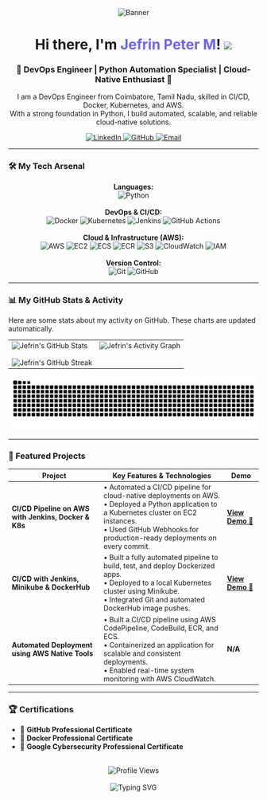 <div align="center">

  <img src="https://raw.githubusercontent.com/Jeffy287/Jeffy287/main/assets/banner.png" alt="Banner"/>

  <br/>

  <h1 align="center">Hi there, I'm <span style="color:#6C63FF;">Jefrin Peter M</span>!
  <img src="https://media.giphy.com/media/hvRJCLFzcasrR4ia7z/giphy.gif" width="35">
  </h1>
  
  <h3 align="center">🚀 DevOps Engineer | Python Automation Specialist | Cloud-Native Enthusiast 🚀</h3>

  <p align="center">
    I am a DevOps Engineer from Coimbatore, Tamil Nadu, skilled in CI/CD, Docker, Kubernetes, and AWS.
    <br />
    With a strong foundation in Python, I build automated, scalable, and reliable cloud-native solutions.
  </p>
  
  <div align="center">
    <a href="http://www.linkedin.com/in/jefrinpeter" target="_blank">
      <img src="https://img.shields.io/badge/LinkedIn-0A66C2?style=for-the-badge&logo=linkedin&logoColor=white" alt="LinkedIn"/>
    </a>
    <a href="https://github.com/Jeffy287" target="_blank">
      <img src="https://img.shields.io/badge/GitHub-181717?style=for-the-badge&logo=github&logoColor=white" alt="GitHub"/>
    </a>
    <a href="mailto:jefrinpeter287@gmail.com" target="_blank">
      <img src="https://img.shields.io/badge/Email-D14836?style=for-the-badge&logo=gmail&logoColor=white" alt="Email"/>
    </a>
  </div>
</div>

---

### 🛠️ My Tech Arsenal

<p align="center">
  <strong>Languages:</strong><br/>
  <img src="https://img.shields.io/badge/Python-3776AB?style=for-the-badge&logo=python&logoColor=white" alt="Python"/>
  <br/><br/>
  <strong>DevOps & CI/CD:</strong><br/>
  <img src="https://img.shields.io/badge/Docker-2496ED?style=for-the-badge&logo=docker&logoColor=white" alt="Docker"/>
  <img src="https://img.shields.io/badge/Kubernetes-326CE5?style=for-the-badge&logo=kubernetes&logoColor=white" alt="Kubernetes"/>
  <img src="https://img.shields.io/badge/Jenkins-D24939?style=for-the-badge&logo=jenkins&logoColor=white" alt="Jenkins"/>
  <img src="https://img.shields.io/badge/GitHub%20Actions-2088FF?style=for-the-badge&logo=github-actions&logoColor=white" alt="GitHub Actions"/>
  <br/><br/>
  <strong>Cloud & Infrastructure (AWS):</strong><br/>
  <img src="https://img.shields.io/badge/AWS-232F3E?style=for-the-badge&logo=amazon-aws&logoColor=white" alt="AWS"/>
  <img src="https://img.shields.io/badge/EC2-FF9900?style=for-the-badge&logo=amazon-ec2&logoColor=white" alt="EC2"/>
  <img src="https://img.shields.io/badge/ECS-FF9900?style=for-the-badge&logo=amazon-ecs&logoColor=white" alt="ECS"/>
  <img src="https://img.shields.io/badge/ECR-FF9900?style=for-the-badge&logo=amazon-ecr&logoColor=white" alt="ECR"/>
  <img src="https://img.shields.io/badge/S3-569A31?style=for-the-badge&logo=amazon-s3&logoColor=white" alt="S3"/>
  <img src="https://img.shields.io/badge/CloudWatch-FF4F8B?style=for-the-badge&logo=amazon-cloudwatch&logoColor=white" alt="CloudWatch"/>
  <img src="https://img.shields.io/badge/IAM-F3A847?style=for-the-badge&logo=amazon-iam&logoColor=white" alt="IAM"/>
  <br/><br/>
  <strong>Version Control:</strong><br/>
  <img src="https://img.shields.io/badge/Git-F05032?style=for-the-badge&logo=git&logoColor=white" alt="Git"/>
  <img src="https://img.shields.io/badge/GitHub-181717?style=for-the-badge&logo=github&logoColor=white" alt="GitHub"/>
</p>

---

### 📊 My GitHub Stats & Activity

<p>Here are some stats about my activity on GitHub. These charts are updated automatically.</p>

<div align="center">

<table>
  <tr>
    <td valign="top">
      <img src="https://github-readme-stats.vercel.app/api?username=Jeffy287&show_icons=true&theme=tokyonight&border_radius=10&hide_border=true&title_color=6C63FF&text_color=c9cacc&icon_color=6C63FF" alt="Jefrin's GitHub Stats" height="175"/>
      <br/><br/>
      <img src="https://github-readme-streak-stats.herokuapp.com/?user=Jeffy287&theme=tokyonight&border_radius=10&hide_border=true&stroke=c9cacc&background=1A1B27&ring=6C63FF&fire=6C63FF&currStreakNum=c9cacc&sideNums=c9cacc&currStreakLabel=6C63FF&sideLabels=c9cacc&dates=c9cacc" alt="Jefrin's GitHub Streak" height="175"/>
    </td>
    <td valign="top">
      <img src="https://github-readme-activity-graph.vercel.app/graph?username=Jeffy287&theme=tokyonight&bg_color=1a1b27&color=c9cacc&line=6c63ff&point=ffffff&area=true&hide_border=true" alt="Jefrin's Activity Graph"/>
    </td>
  </tr>
</table>

<img src="https://github.com/Jeffy287/Jeffy287/blob/output/github-contribution-grid-snake.svg" alt="Snake animation"/>

</div>

---

### 🚀 Featured Projects

<table>
  <thead>
    <tr>
      <th>Project</th>
      <th>Key Features & Technologies</th>
      <th>Demo</th>
    </tr>
  </thead>
  <tbody>
    <tr>
      <td><strong>CI/CD Pipeline on AWS with Jenkins, Docker & K8s</strong></td>
      <td>
        • Automated a CI/CD pipeline for cloud-native deployments on AWS.<br>
        • Deployed a Python application to a Kubernetes cluster on EC2 instances.<br>
        • Used GitHub Webhooks for production-ready deployments on every commit.
      </td>
      <td><a href="https://www.loom.com/share/109edef5cfc54053a69b4a5ec9fb8222" target="_blank"><strong>View Demo 🎥</strong></a></td>
    </tr>
    <tr>
      <td><strong>CI/CD with Jenkins, Minikube & DockerHub</strong></td>
      <td>
        • Built a fully automated pipeline to build, test, and deploy Dockerized apps.<br>
        • Deployed to a local Kubernetes cluster using Minikube.<br>
        • Integrated Git and automated DockerHub image pushes.
      </td>
      <td><a href="https://www.loom.com/share/eb0a14dadabd433b8f2774f32471d72a" target="_blank"><strong>View Demo 🎥</strong></a></td>
    </tr>
    <tr>
      <td><strong>Automated Deployment using AWS Native Tools</strong></td>
      <td>
        • Built a CI/CD pipeline using AWS CodePipeline, CodeBuild, ECR, and ECS.<br>
        • Containerized an application for scalable and consistent deployments.<br>
        • Enabled real-time system monitoring with AWS CloudWatch.
      </td>
      <td><strong>N/A</strong></td>
    </tr>
  </tbody>
</table>

---

### 🏆 Certifications

-   📜 **GitHub Professional Certificate**
-   📜 **Docker Professional Certificate**
-   📜 **Google Cybersecurity Professional Certificate**

<div align="center">
  <br/>
  <img src="https://komarev.com/ghpvc/?username=Jeffy287&label=Profile%20Views&color=6C63FF&style=flat-square" alt="Profile Views" />
  <br/><br/>
  <img src="https://readme-typing-svg.herokuapp.com?font=Fira+Code&pause=1000&color=6C63FF&center=true&vCenter=true&width=435&lines=DevOps+Engineer;CI/CD+Specialist;Cloud+Automation+Expert;Always+Learning" alt="Typing SVG" />
</div>
